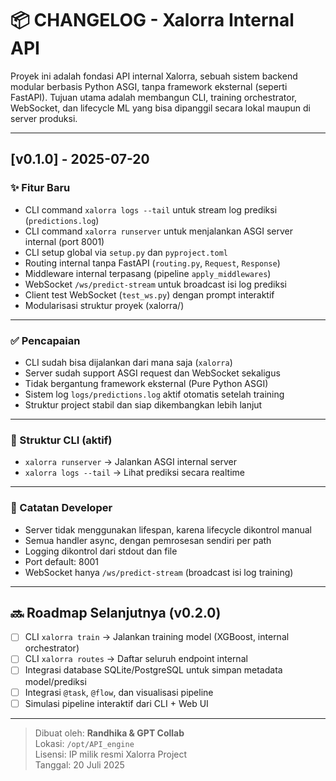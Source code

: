 # 📦 CHANGELOG - Xalorra Internal API

Proyek ini adalah fondasi API internal Xalorra, sebuah sistem backend modular berbasis Python ASGI, tanpa framework eksternal (seperti FastAPI). Tujuan utama adalah membangun CLI, training orchestrator, WebSocket, dan lifecycle ML yang bisa dipanggil secara lokal maupun di server produksi.

---

## [v0.1.0] - 2025-07-20

### ✨ Fitur Baru
- CLI command `xalorra logs --tail` untuk stream log prediksi (`predictions.log`)
- CLI command `xalorra runserver` untuk menjalankan ASGI server internal (port 8001)
- CLI setup global via `setup.py` dan `pyproject.toml`
- Routing internal tanpa FastAPI (`routing.py`, `Request`, `Response`)
- Middleware internal terpasang (pipeline `apply_middlewares`)
- WebSocket `/ws/predict-stream` untuk broadcast isi log prediksi
- Client test WebSocket (`test_ws.py`) dengan prompt interaktif
- Modularisasi struktur proyek (xalorra/)

---

### ✅ Pencapaian
- CLI sudah bisa dijalankan dari mana saja (`xalorra`)
- Server sudah support ASGI request dan WebSocket sekaligus
- Tidak bergantung framework eksternal (Pure Python ASGI)
- Sistem log `logs/predictions.log` aktif otomatis setelah training
- Struktur project stabil dan siap dikembangkan lebih lanjut

---

### 🧱 Struktur CLI (aktif)
- `xalorra runserver` → Jalankan ASGI internal server
- `xalorra logs --tail` → Lihat prediksi secara realtime

---

### 🧠 Catatan Developer
- Server tidak menggunakan lifespan, karena lifecycle dikontrol manual
- Semua handler async, dengan pemrosesan sendiri per path
- Logging dikontrol dari stdout dan file
- Port default: 8001
- WebSocket hanya `/ws/predict-stream` (broadcast isi log training)

---

## 🔜 Roadmap Selanjutnya (v0.2.0)

- [ ] CLI `xalorra train` → Jalankan training model (XGBoost, internal orchestrator)
- [ ] CLI `xalorra routes` → Daftar seluruh endpoint internal
- [ ] Integrasi database SQLite/PostgreSQL untuk simpan metadata model/prediksi
- [ ] Integrasi `@task`, `@flow`, dan visualisasi pipeline
- [ ] Simulasi pipeline interaktif dari CLI + Web UI

---

> Dibuat oleh: **Randhika & GPT Collab**  
> Lokasi: `/opt/API_engine`  
> Lisensi: IP milik resmi Xalorra Project  
> Tanggal: 20 Juli 2025
